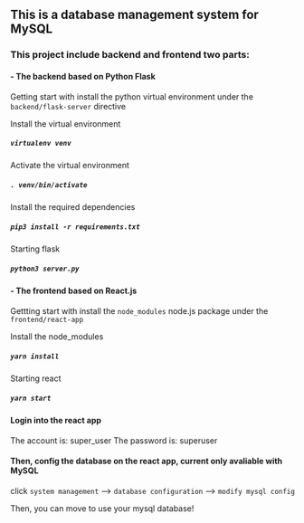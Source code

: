 ## This is a database management system for MySQL

### This project include backend and frontend two parts:

#### - The backend based on Python Flask 

Getting start with install the python virtual environment under the `backend/flask-server` directive

Install the virtual environment
##### `virtualenv venv`

Activate the virtual environment
##### `. venv/bin/activate`

Install the required dependencies
##### `pip3 install -r requirements.txt`

Starting flask
##### `python3 server.py`

#### - The frontend based on React.js

Gettting start with install the `node_modules` node.js package under the `frontend/react-app`

Install the node_modules
##### `yarn install`

Starting react
##### `yarn start`


#### Login into the react app
The account is: super_user
The password is: superuser

#### Then, config the database on the react app, current only avaliable with MySQL
click `system management` --> `database configuration` --> `modify mysql config`

Then, you can move to use your mysql database!

